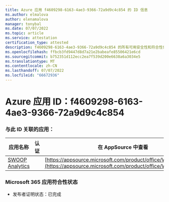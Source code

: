 ```yaml
---
title: Azure 应用 f4609298-6163-4ae3-9366-72a9d9c4c854 的 ID 信息
ms.author: elmalova
author: elenamalova
manager: tonybal
ms.date: 07/07/2022
ms.topic: article
ms.service: attestation
certification_type: attested
description: f4609298-6163-4ae3-9366-72a9d9c4c854 的所有可用安全性和符合性信息。
ms.openlocfilehash: ffbcb3fd9447d8d7a21e2babeafe85506421e6cd
ms.sourcegitcommit: b752351d112ecc2ea7f539d200e6638a6a3034e5
ms.translationtype: MT
ms.contentlocale: zh-CN
ms.lasthandoff: 07/07/2022
ms.locfileid: "66672936"
---
```

# <a name="azure-app-id-f4609298-6163-4ae3-9366-72a9d9c4c854"></a>Azure 应用 ID：f4609298-6163-4ae3-9366-72a9d9c4c854


### <a name="apps-associated-with-this-id"></a>与此 ID 关联的应用：
| **应用名称** | **认证** | **在 AppSource 中查看** |
|--------------|---------------|-----------------------|
| [SWOOP Analytics](../forward/WA200000877.md) |  | [https://appsource.microsoft.com/product/office/WA200000877](https://appsource.microsoft.com/product/office/WA200000877) |

### <a name="microsoft-365-app-compliance-status"></a>Microsoft 365 应用符合性状态
- 发布者证明状态：已完成
